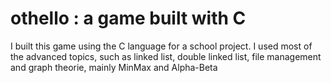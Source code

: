 # othello : a game built with C
I built this game using the C language for a school project. I used most of the advanced topics, such as linked list, double linked list, file management and graph theorie, mainly MinMax and Alpha-Beta
